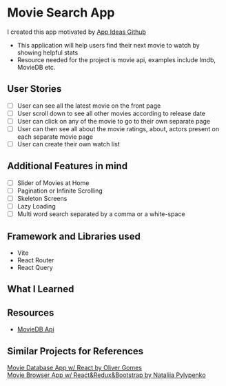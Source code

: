 # Movie Search App

I created this app motivated by [App Ideas Github](https://github.com/florinpop17/app-ideas/blob/master/Projects/3-Advanced/Movie-App.md)

- This application will help users find their next movie to watch by showing helpful stats
- Resource needed for the project is movie api, examples include Imdb, MovieDB etc.

## User Stories

- [ ] User can see all the latest movie on the front page
- [ ] User scroll down to see all other movies according to release date
- [ ] User can click on any of the movie to go to their own separate page
- [ ] User can then see all about the movie ratings, about, actors present on each separate movie page
- [ ] User can create their own watch list

## Additional Features in mind

- [ ] Slider of Movies at Home
- [ ] Pagination or Infinite Scrolling
- [ ] Skeleton Screens
- [ ] Lazy Loading
- [ ] Multi word search separated by a comma or a white-space

## Framework and Libraries used

- Vite
- React Router
- React Query

## What I Learned

## Resources

- [MovieDB Api](https://developers.themoviedb.org/3)

## Similar Projects for References

[Movie Database App w/ React by Oliver Gomes](http://phobic-heat.surge.sh/)  
[Movie Browser App w/ React&Redux&Bootstrap by Nataliia Pylypenko](https://api-cinema-10d15.firebaseapp.com/)
